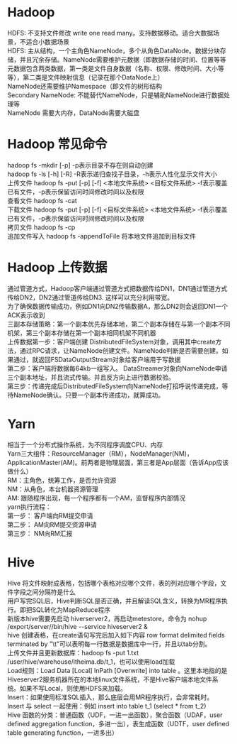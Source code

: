 # Hadoop
HDFS: 不支持文件修改 write one read many。支持数据移动。适合大数据场景，不适合小数据场景  
HDFS: 主从结构，一个主角色NameNode，多个从角色DataNode。数据分块存储，并且冗余存储。NameNode需要维护元数据（即数据存储的时间、位置等等  
元数据包含两类数据，第一类是文件自身数据（名称、权限、修改时间、大小等等），第二类是文件映射信息（记录在那个DataNode上）  
NameNode还需要维护Namespace（即文件的树形结构  
Secondary NameNode: 不能替代NameNode，只是辅助NameNode进行数据处理等  
NameNode 需要大内存，DataNode需要大磁盘  
# Hadoop 常见命令
hadoop fs -mkdir [-p] <path> -p表示目录不存在则自动创建  
hadoop fs -ls [-h] [-R] <path> -R表示递归查找子目录，-h表示人性化显示文件大小  
上传文件 hadoop fs -put [-p] [-f] <本地文件系统> <目标文件系统>  -f表示覆盖已有文件，-p表示保留访问时间修改时间以及权限  
查看文件 hadoop fs -cat <src>  
下载文件 hadoop fs -put [-p] [-f] <目标文件系统> <本地文件系统>  -f表示覆盖已有文件，-p表示保留访问时间修改时间以及权限  
拷贝文件 hadoop fs -cp <src> <dst>  
追加文件写入 hadoop fs -appendToFile <localsrc> <dst> 将本地文件追加到目标文件  
# Hadoop 上传数据
通过管道方式，Hadoop客户端通过管道方式把数据传给DN1，DN1通过管道方式传给DN2，DN2通过管道传给DN3. 这样可以充分利用带宽。  
为了确保数据传输成功，例如DN1向DN2传输数据A，那么DN2则会返回DN1一个ACK表示收到  
三副本存储策略：第一个副本优先存储本地，第二个副本存储在与第一个副本不同机架，第三个副本存储在第一个副本相同机架不同机器  
上传数据第一步：客户端创建 DistributedFileSystem对象，调用其中create方法，通过RPC请求，让NameNode创建文件。NameNode判断是否需要创建。如果通过，就返回FSDataOutputStream对象给客户端用于写数据  
第二步：客户端将数据每64kb一组写入。 DataStreamer对象向NameNode申请三个副本地址，并且流式传输。并且反方向上进行数据校验。  
第三步：传递完成后DistributedFileSystem向NameNode打招呼说传递完成，等待NameNode确认。只要一个副本传递成功，就算成功。  
# Yarn
相当于一个分布式操作系统，为不同程序调度CPU、内存  
Yarn三大组件：ResourceManager（RM），NodeManager(NM)，ApplicationMaster(AM)。前两者是物理层面，第三者是App层面（告诉App应该做什么）  
RM：主角色，统筹工作，是否允许资源  
NM：从角色，本台机器资源管理  
AM: 跟随程序出现，每一个程序都有一个AM，监督程序内部情况  
yarn执行流程：  
第一步： 客户端向RM提交申请  
第二步： AM向RM提交资源申请  
第三步： NM向RM汇报  
# Hive
Hive 将文件映射成表格，包括哪个表格对应哪个文件，表的列对应哪个字段，文件字段之间分隔符是什么  
用户写完SQL后，Hive判断SQL是否正确，并且解读SQL含义，转换为MR程序执行。即把SQL转化为MapReduce程序  
新版本hive需要先启动 hiverserver2，再启动metestore，命令为 nohup /export/server/<hive>/bin/hive --service hiveserver2 &  
hive 创建表格，在create语句写完后加入如下内容 row format delimited fields terminated by "\t"可以表明每一行数据是数据库中一行，并且以tab分割。  
上传文件并且更新数据库：hadoop fs -put 1.txt /user/hive/warehouse/itheima.db/t_1，也可以使用load加载  
Load规则：Load Data [Local] InPath <path> [Overwrite] into table <tableName>。这里本地指的是Hiveserver2服务机器所在的本地linux文件系统，不是Hive客户端本地文件系统。如果不写Local，则使用HDFS来加载。  
Insert：如果使用标准SQL插入，那么底层会用MR程序执行，会非常耗时。  
Insert 与 select 一起使用：例如 insert into table t_1 (select * from t_2)  
Hive 函数的分类：普通函数（UDF，一进一出函数），聚合函数（UDAF，user defined aggregation function，多进一出），表生成函数（UDTF，user defined table generating function，一进多出）  

